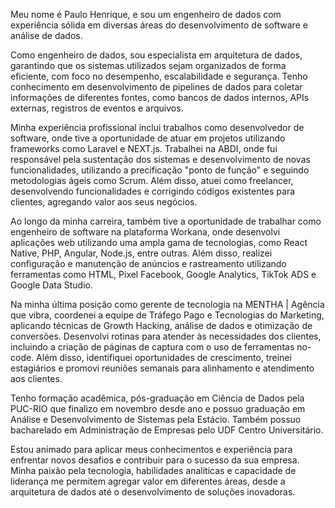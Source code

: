 Meu nome é Paulo Henrique, e sou um engenheiro de dados com experiência sólida em diversas áreas do desenvolvimento de software e análise de dados. 

Como engenheiro de dados, sou especialista em arquitetura de dados, garantindo que os sistemas utilizados sejam organizados de forma eficiente, com foco no desempenho, escalabilidade e segurança. Tenho conhecimento em desenvolvimento de pipelines de dados para coletar informações de diferentes fontes, como bancos de dados internos, APIs externas, registros de eventos e arquivos.

Minha experiência profissional inclui trabalhos como desenvolvedor de software, onde tive a oportunidade de atuar em projetos utilizando frameworks como Laravel e NEXT.js. Trabalhei na ABDI, onde fui responsável pela sustentação dos sistemas e desenvolvimento de novas funcionalidades, utilizando a precificação "ponto de função" e seguindo metodologias ágeis como Scrum. Além disso, atuei como freelancer, desenvolvendo funcionalidades e corrigindo códigos existentes para clientes, agregando valor aos seus negócios.

Ao longo da minha carreira, também tive a oportunidade de trabalhar como engenheiro de software na plataforma Workana, onde desenvolvi aplicações web utilizando uma ampla gama de tecnologias, como React Native, PHP, Angular, Node.js, entre outras. Além disso, realizei configuração e manutenção de anúncios e rastreamento utilizando ferramentas como HTML, Pixel Facebook, Google Analytics, TikTok ADS e Google Data Studio.

Na minha última posição como gerente de tecnologia na MENTHA | Agência que vibra, coordenei a equipe de Tráfego Pago e Tecnologias do Marketing, aplicando técnicas de Growth Hacking, análise de dados e otimização de conversões. Desenvolvi rotinas para atender às necessidades dos clientes, incluindo a criação de páginas de captura com o uso de ferramentas no-code. Além disso, identifiquei oportunidades de crescimento, treinei estagiários e promovi reuniões semanais para alinhamento e atendimento aos clientes.

Tenho formação acadêmica, pós-graduação em Ciência de Dados pela PUC-RIO que finalizo em novembro desde ano e possuo graduação em Análise e Desenvolvimento de Sistemas pela Estácio. Também possuo bacharelado em Administração de Empresas pelo UDF Centro Universitário.

Estou animado para aplicar meus conhecimentos e experiência para enfrentar novos desafios e contribuir para o sucesso da sua empresa. Minha paixão pela tecnologia, habilidades analíticas e capacidade de liderança me permitem agregar valor em diferentes áreas, desde a arquitetura de dados até o desenvolvimento de soluções inovadoras.
